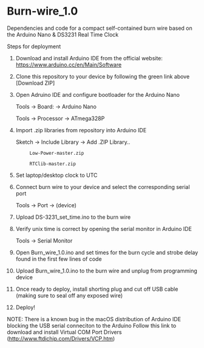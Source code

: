 # Burn-wire_1.0
Dependencies and code for a compact self-contained burn wire based on the Arduino Nano & DS3231 Real Time Clock

Steps for deployment

1) Download and install Arduino IDE from the official website:  https://www.arduino.cc/en/Main/Software
2) Clone this repository to your device by following the green link above [Download ZIP]
3) Open Adruino IDE and configure bootloader for the Arduino Nano 

      Tools -> Board: -> Arduino Nano

      Tools -> Processor -> ATmega328P

4) Import .zip libraries from repository into Arduino IDE 

      Sketch -> Include Library -> Add .ZIP Library..
            
            Low-Power-master.zip
            
            RTClib-master.zip

5) Set laptop/desktop clock to UTC

6) Connect burn wire to your device and select the corresponding serial port

      Tools -> Port -> (device)

7) Upload DS-3231_set_time.ino to the burn wire

8) Verify unix time is correct by opening the serial monitor in Arduino IDE 

      Tools -> Serial Monitor

9) Open Burn_wire_1.0.ino and set times for the burn cycle and strobe delay found in the first few lines of code

10) Upload Burn_wire_1.0.ino to the burn wire and unplug from programming device

11) Once ready to deploy, install shorting plug and cut off USB cable (making sure to seal off any exposed wire)

12) Deploy!

NOTE: There is a known bug in the macOS distribution of Arduino IDE blocking the USB serial conneciton to the Arduino
Follow this link to download and install Virtual COM Port Drivers
(http://www.ftdichip.com/Drivers/VCP.htm)
